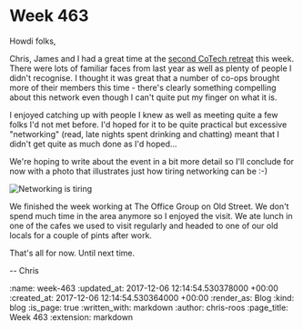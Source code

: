 Week 463
========

Howdi folks,

Chris, James and I had a great time at the [second CoTech retreat][wortley-hall-2017] this week. There were lots of familiar faces from last year as well as plenty of people I didn't recognise. I thought it was great that a number of co-ops brought more of their members this time - there's clearly something compelling about this network even though I can't quite put my finger on what it is.

I enjoyed catching up with people I knew as well as meeting quite a few folks I'd not met before. I'd hoped for it to be quite practical but excessive "networking" (read, late nights spent drinking and chatting) meant that I didn't get quite as much done as I'd hoped...

We're hoping to write about the event in a bit more detail so I'll conclude for now with a photo that illustrates just how tiring networking can be :-)

![Networking is tiring](/images/blog/2017-11-30-networking-is-tiring.jpg)

We finished the week working at The Office Group on Old Street. We don't spend much time in the area anymore so I enjoyed the visit. We ate lunch in one of the cafes we used to visit regularly and headed to one of our old locals for a couple of pints after work.

That's all for now. Until next time.

-- Chris

[wortley-hall-2017]: https://wiki.coops.tech/wiki/Wortley_Hall_2017

:name: week-463
:updated_at: 2017-12-06 12:14:54.530378000 +00:00
:created_at: 2017-12-06 12:14:54.530364000 +00:00
:render_as: Blog
:kind: blog
:is_page: true
:written_with: markdown
:author: chris-roos
:page_title: Week 463
:extension: markdown
